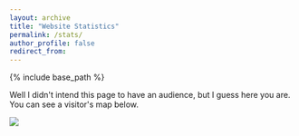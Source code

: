 ```yaml
---
layout: archive
title: "Website Statistics"
permalink: /stats/
author_profile: false
redirect_from: 
---
```


{% include base_path %}

Well I didn't intend this page to have an audience, but I guess here you are. You can see a visitor's map below.

<script type="text/javascript" id="clustrmaps" src="//clustrmaps.com/map_v2.js?d=KtY8qPt0TW8qtWImKruNkCXOPsWXEKJLrS0mYExQ5ss&cl=ffffff&w=a"></script>

<a href='https://clustrmaps.com/site/1bkvu'  title='Visit tracker'><img src='//clustrmaps.com/map_v2.png?cl=ffffff&w=a&t=n&d=KtY8qPt0TW8qtWImKruNkCXOPsWXEKJLrS0mYExQ5ss'/></a>